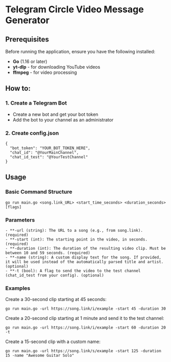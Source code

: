 # Telegram Circle Video Message Generator

## Prerequisites

Before running the application, ensure you have the following installed:

- **Go** (1.16 or later)
- **yt-dlp** - for downloading YouTube videos
- **ffmpeg** - for video processing

## How to:

### 1. Create a Telegram Bot

- Create a new bot and get your bot token
- Add the bot to your channel as an administrator

### 2. Create config.json

    {
      "bot_token": "YOUR_BOT_TOKEN_HERE",
      "chat_id": "@YourMainChannel",
      "chat_id_test": "@YourTestChannel"
    }

## Usage

### Basic Command Structure

    go run main.go <song.link_URL> <start_time_seconds> <duration_seconds> [flags]

### Parameters
	- **-url (string): The URL to a song (e.g., from song.link). (required)
	- **-start (int): The starting point in the video, in seconds. (required)
	- **-duration (int): The duration of the resulting video clip. Must be between 10 and 59 seconds. (required)
	- **-name (string): A custom display text for the song. If provided, it will be used instead of the automatically parsed title and artist. (optional)
	- **-t (bool): A flag to send the video to the test channel (chat_id_test from your config). (optional)
### Examples

Create a 30-second clip starting at 45 seconds:

    go run main.go -url https://song.link/i/example -start 45 -duration 30

Create a 20-second clip starting at 1 minute and send it to the test channel:

    go run main.go -url https://song.link/i/example -start 60 -duration 20 -t

Create a 15-second clip with a custom name:

    go run main.go -url https://song.link/s/example -start 125 -duration 15 -name "Awesome Guitar Solo"
